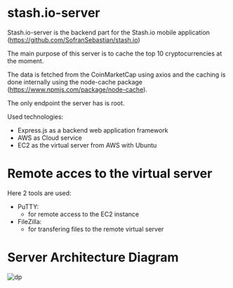 # stash.io-server

Stash.io-server is the backend part for the Stash.io mobile application (https://github.com/SofranSebastian/stash.io)

The main purpose of this server is to cache the top 10 cryptocurrencies at the moment. 

The data is fetched from the CoinMarketCap using axios and the caching is done internally using the node-cache package (https://www.npmjs.com/package/node-cache). 

The only endpoint the server has is root.

Used technologies:
  - Express.js as a backend web application framework
  - AWS as Cloud service
  - EC2 as the virtual server from AWS with Ubuntu

# Remote acces to the virtual server

Here 2 tools are used:
  - PuTTY:
      - for remote access to the EC2 instance
  - FileZilla:
      - for transfering files to the remote virtual server  

# Server Architecture Diagram

![dp](https://user-images.githubusercontent.com/25872149/119741618-c4b8a200-be8e-11eb-910f-348bbc623155.jpg)
